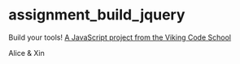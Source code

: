 # assignment_build_jquery
Build your tools!  [A JavaScript project from the Viking Code School](http://www.vikingcodeschool.com)

Alice & Xin